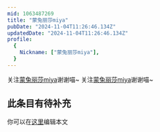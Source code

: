 ```yaml
---
mid: 1063487269
title: "蒙兔丽莎miya"
pubDate: "2024-11-04T11:26:46.134Z"
updatedDate: "2024-11-04T11:26:46.134Z"
profile:
  {
    Nickname: ["蒙兔丽莎miya"],
  }
---
```


关注[蒙兔丽莎miya](https://space.bilibili.com/1063487269)谢谢喵~ 关注[蒙兔丽莎miya](https://space.bilibili.com/1063487269)谢谢喵~

## 此条目有待补充
你可以在[这里](https://github.com/Yuhanawa/VTuber.ICU/edit/master/src/content/v/蒙兔丽莎miya/index.md)编辑本文
